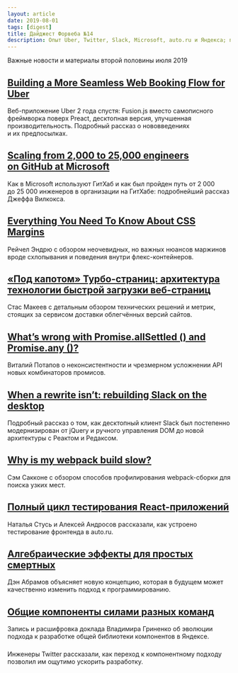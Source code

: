 ```yaml
---
layout: article
date: 2019-08-01
tags: [digest]
title: Дайджест Форвеба №14
description: Опыт Uber, Twitter, Slack, Microsoft, auto.ru и Яндекса; профилирование webpack-сборки; алгебраические эффекты; проблемы комбинаторов промисов; нюансы CSS-маржинов
---
```

<p class="paragraph--lead">Важные новости и материалы второй половины июля 2019</p>

## [Building a More Seamless Web Booking Flow for Uber](https://eng.uber.com/web-booking-flow/)

<p>Веб-приложение Uber 2 года спустя: Fusion.js вместо самописного фреймворка поверх Preact, десктопная версия, улучшенная производительность. Подробный рассказ о нововведениях и их предпосылках.</p>

## [Scaling from 2,000 to 25,000 engineers on GitHub at Microsoft](https://jeffwilcox.blog/2019/06/scaling-25k/)

<p>Как в Microsoft используют ГитХаб и как был пройден путь от 2 000 до 25 000 инженеров в организации на ГитХабе: подробнейший рассказ Джеффа Вилкокса.</p>

## [Everything You Need To Know About CSS Margins](https://www.smashingmagazine.com/2019/07/margins-in-css/)

<p>Рейчел Эндрю с обзором неочевидных, но важных нюансов маржинов вроде схлопывания и поведения внутри флекс-контейнеров.</p>

## [«Под капотом» Турбо-страниц: архитектура технологии быстрой загрузки веб-страниц](https://habr.com/ru/company/yandex/blog/460373/)

<p>Стас Макеев с детальным обзором технических решений и метрик, стоящих за сервисом доставки облегчённых версий сайтов.</p>

## [What’s wrong with Promise.allSettled () and Promise.any ()?](https://dev.to/vitalets/what-s-wrong-with-promise-allsettled-and-promise-any-5e6o)

<p>Виталий Потапов о неконсистентности и чрезмерном усложнении API новых комбинаторов промисов.</p>

## [When a rewrite isn’t: rebuilding Slack on the desktop](https://slack.engineering/rebuilding-slack-on-the-desktop-308d6fe94ae4)

<p>Подробный рассказ о том, как десктопный клиент Slack был постепенно модернизирован от jQuery и ручного управления DOM до новой архитектуры с Реактом и Редаксом.</p>

## [Why is my webpack build slow?](https://samsaccone.com/posts/why-is-my-webpack-build-slow.html)

<p>Сэм Сакконе с обзором способов профилирования webpack-сборки для поиска узких мест.</p>

## [Полный цикл тестирования React-приложений](https://habr.com/ru/company/yandex/blog/459924/)

<p>Наталья Стусь и Алексей Андросов рассказали, как устроено тестирование фронтенда в auto.ru.</p>

## [Алгебраические эффекты для простых смертных](https://overreacted.io/algebraic-effects-for-the-rest-of-us/)

<p>Дэн Абрамов объясняет новую концепцию, которая в будущем может качественно изменить подход к программированию.</p>

## [Общие компоненты силами разных команд](https://habr.com/ru/company/yandex/blog/460811/)

<p>Запись и расшифровка доклада Владимира Гриненко об эволюции подхода к разработке общей библиотеки компонентов в Яндексе.</p>


<h3 class="heading heading--2"><a target="_blank" rel="noopener noreferrer" href=""></a></h3>
<p>Инженеры Twitter рассказали, как переход к компонентному подходу позволил им ощутимо ускорить разработку.</p>
